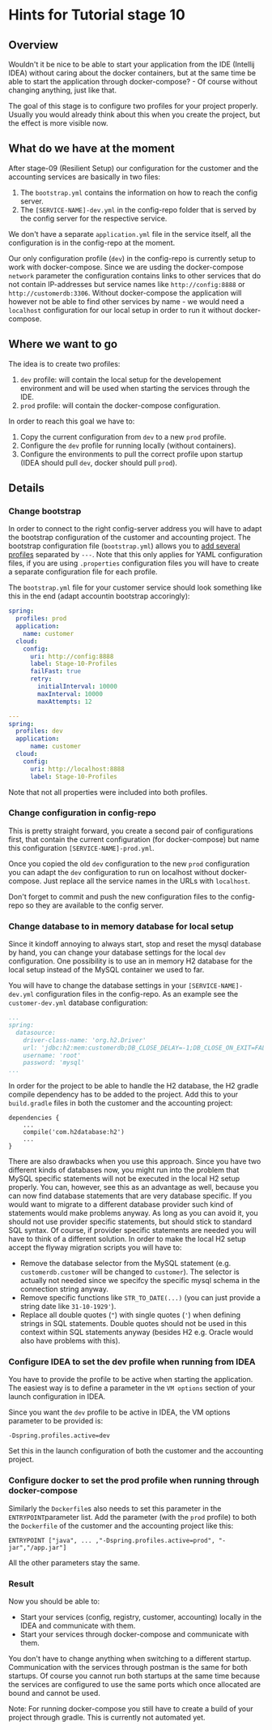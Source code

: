# Hints for Tutorial stage 10

## Overview

Wouldn't it be nice to be able to start your application from the IDE (Intellij IDEA) without caring about the docker containers, but at the same time be able to start the application through docker-compose? - Of course without changing anything, just like that.

The goal of this stage is to configure two profiles for your project properly. Usually you would already think about this when you create the project, but the effect is more visible now.

## What do we have at the moment

After stage-09 (Resilient Setup) our configuration for the customer and the accounting services are basically in two files:

1. The ```bootstrap.yml``` contains the information on how to reach the config server.
2. The ```[SERVICE-NAME]-dev.yml``` in the config-repo folder that is served by the config server for the respective service.

We don't have a separate ```application.yml``` file in the service itself, all the configuration is in the config-repo at the moment.

Our only configuration profile (```dev```) in the config-repo is currently setup to work with docker-compose. Since we are usding the docker-compose ```network``` parameter the configuration contains links to other services that do not contain IP-addresses but service names like ```http://config:8888``` or ```http://customerdb:3306```. 
Without docker-compose the application will however not be able to find other services by name - we would need a  ```localhost``` configuration for our local setup in order to run it without docker-compose.


## Where we want to go

The idea is to create two profiles:

1. ```dev``` profile: will contain the local setup for the developement environment and will be used when starting the services through the IDE.
2. ```prod``` profile: will contain the docker-compose configuration.

In order to reach this goal we have to:

1. Copy the current configuration from ```dev``` to a new ```prod``` profile.
2. Configure the ```dev``` profile for running locally (without containers).
3. Configure the environments to pull the correct profile upon startup (IDEA should pull ```dev```, docker should pull ```prod```).

## Details

### Change bootstrap

In order to connect to the right config-server address you will have to adapt the bootstrap configuration of the customer and accounting project.
The bootstrap configuration file (```bootstrap.yml```) allows you to [add several profiles](https://stackoverflow.com/questions/40981861/how-do-you-properly-set-different-spring-profiles-in-bootstrap-file-for-spring) separated by ```---```. Note that this only applies for YAML configuration files, if you are using ```.properties``` configuration files you will have to create a separate configuration file for each profile.

The ```bootstrap.yml``` file for your customer service should look something like this in the end (adapt accountin bootstrap accoringly):

```YAML
spring:
  profiles: prod
  application:
    name: customer
  cloud:
    config:
      uri: http://config:8888
      label: Stage-10-Profiles
      failFast: true
      retry:
        initialInterval: 10000
        maxInterval: 10000
        maxAttempts: 12

---
spring:
  profiles: dev
  application:
      name: customer
  cloud:
    config:
      uri: http://localhost:8888
      label: Stage-10-Profiles
```

Note that not all properties were included into both profiles. 

### Change configuration in config-repo

This is pretty straight forward, you create a second pair of configurations first, that contain the current configuration (for docker-compose) but name this configuration ```[SERVICE-NAME]-prod.yml```.

Once you copied the old ```dev``` configuration to the new ```prod``` configuration you can adapt the ```dev``` configuration to run on localhost without docker-compose. Just replace all the service names in the URLs with ```localhost```. 

Don't forget to commit and push the new configuration files to the config-repo so they are available to the config server.

### Change database to in memory database for local setup

Since it kindoff annoying to always start, stop and reset the mysql database by hand, you can change your database settings for the local ```dev``` configuration. One possibility is to use an in memory H2 database for the local setup instead of the MySQL container we used to far. 

You will have to change the database settings in your ```[SERVICE-NAME]-dev.yml``` configuration files in the config-repo. As an example see the ```customer-dev.yml``` database configuration:

```YAML
...
spring:
  datasource:
    driver-class-name: 'org.h2.Driver'
    url: 'jdbc:h2:mem:customerdb;DB_CLOSE_DELAY=-1;DB_CLOSE_ON_EXIT=FALSE'
    username: 'root'
    password: 'mysql'
...
```

In order for the project to be able to handle the H2 database, the H2 gradle compile dependency has to be added to the project. Add this to your ```build.gradle``` files in both the customer and the accounting project:

```
dependencies {
    ...
    compile('com.h2database:h2')
    ...
}

``` 

There are also drawbacks when you use this approach. Since you have two different kinds of databases now, you might run into the problem that MySQL specific statements will not be executed in the local H2 setup properly. 
You can, however, see this as an advantage as well, because you can now find database statements that are very database specific. If you would want to migrate to a different database provider such kind of statements would make problems anyway. As long as you can avoid it, you should not use provider specific statements, but should stick to standard SQL syntax. Of course, if provider specific statements are needed you will have to think of a different solution.
In order to make the local H2 setup accept the flyway migration scripts you will have to:

* Remove the database selector from the MySQL statement (e.g. ```customerdb.customer``` will be changed to ```customer```). The selector is actually not needed since we specifcy the specific mysql schema in the connection string anyway.
* Remove specific functions like ```STR_TO_DATE(...)``` (you can just provide a string date like ```31-10-1929'```).
* Replace all double quotes (```"```) with single quotes (```'```) when defining strings in SQL statements. Double quotes should not be used in this context within SQL statements anyway (besides H2 e.g. Oracle would also have problems with this).

### Configure IDEA to set the dev profile when running from IDEA

You have to provide the profile to be active when starting the application. The easiest way is to define a parameter in the ```VM options``` section of your launch configuration in IDEA. 

Since you want the ```dev``` profile to be active in IDEA, the VM options parameter to be provided is:
```
-Dspring.profiles.active=dev
```

Set this in the launch configuration of both the customer and the accounting project.

### Configure docker to set the prod profile when running through docker-compose

Similarly the ```Dockerfile```s also needs to set this parameter in the ```ENTRYPOINT```parameter list. Add the parameter (with the ```prod``` profile) to both the ```Dockerfile``` of the customer and the accounting project like this:

```
ENTRYPOINT ["java", ... ,"-Dspring.profiles.active=prod", "-jar","/app.jar"]
```

All the other parameters stay the same.

### Result

Now you should be able to: 

* Start your services (config, registry, customer, accounting) locally in the IDEA and communicate with them.
* Start your services through docker-compose and communicate with them.

You don't have to change anything when switching to a different startup. Communication with the services through postman is the same for both startups. Of course you cannot run both startups at the same time because the services are configured to use the same ports which once allocated are bound and cannot be used.

Note: For running docker-compose you still have to create a build of your project through gradle. This is currently not automated yet. 




